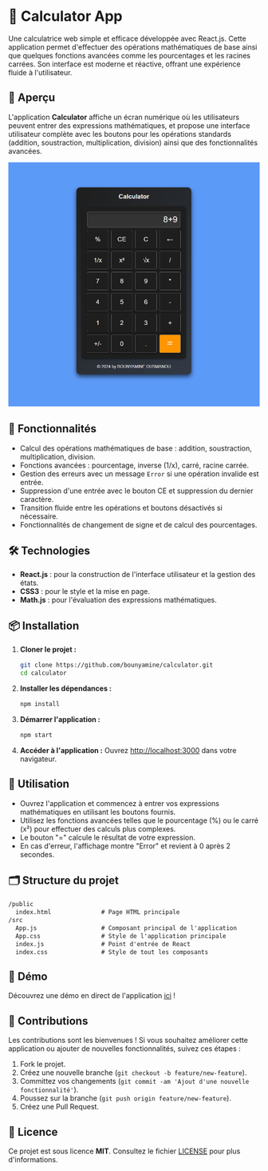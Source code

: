 # 🧮 Calculator App

Une calculatrice web simple et efficace développée avec React.js. Cette application permet d'effectuer des opérations mathématiques de base ainsi que quelques fonctions avancées comme les pourcentages et les racines carrées. Son interface est moderne et réactive, offrant une expérience fluide à l'utilisateur.

## 🎨 Aperçu

L'application **Calculator** affiche un écran numérique où les utilisateurs peuvent entrer des expressions mathématiques, et propose une interface utilisateur complète avec les boutons pour les opérations standards (addition, soustraction, multiplication, division) ainsi que des fonctionnalités avancées.

![Calculator App Screenshot](https://github.com/bounyamine/calculator/blob/main/public/screenshots/screen.png)

## 🚀 Fonctionnalités

- Calcul des opérations mathématiques de base : addition, soustraction, multiplication, division.
- Fonctions avancées : pourcentage, inverse (1/x), carré, racine carrée.
- Gestion des erreurs avec un message `Error` si une opération invalide est entrée.
- Suppression d'une entrée avec le bouton CE et suppression du dernier caractère.
- Transition fluide entre les opérations et boutons désactivés si nécessaire.
- Fonctionnalités de changement de signe et de calcul des pourcentages.
  
## 🛠️ Technologies

- **React.js** : pour la construction de l'interface utilisateur et la gestion des états.
- **CSS3** : pour le style et la mise en page.
- **Math.js** : pour l'évaluation des expressions mathématiques.

## 📦 Installation

1. **Cloner le projet :**

   ```bash
   git clone https://github.com/bounyamine/calculator.git
   cd calculator
   ```

2. **Installer les dépendances :**

   ```bash
   npm install
   ```

3. **Démarrer l'application :**

   ```bash
   npm start
   ```

4. **Accéder à l'application :**
   Ouvrez [http://localhost:3000](http://localhost:3000) dans votre navigateur.

## 📖 Utilisation

- Ouvrez l'application et commencez à entrer vos expressions mathématiques en utilisant les boutons fournis.
- Utilisez les fonctions avancées telles que le pourcentage (%) ou le carré (x²) pour effectuer des calculs plus complexes.
- Le bouton "=" calcule le résultat de votre expression.
- En cas d'erreur, l'affichage montre "Error" et revient à 0 après 2 secondes.

## 🗂 Structure du projet

```
/public
  index.html              # Page HTML principale
/src
  App.js                  # Composant principal de l'application
  App.css                 # Style de l'application principale
  index.js                # Point d'entrée de React
  index.css               # Style de tout les composants
```

## 🎥 Démo

Découvrez une démo en direct de l'application [ici](https://your-demo-url.com) !

## 🤝 Contributions

Les contributions sont les bienvenues ! Si vous souhaitez améliorer cette application ou ajouter de nouvelles fonctionnalités, suivez ces étapes :

1. Fork le projet.
2. Créez une nouvelle branche (`git checkout -b feature/new-feature`).
3. Committez vos changements (`git commit -am 'Ajout d'une nouvelle fonctionnalité'`).
4. Poussez sur la branche (`git push origin feature/new-feature`).
5. Créez une Pull Request.

## 📄 Licence

Ce projet est sous licence **MIT**. Consultez le fichier [LICENSE](./LICENSE) pour plus d'informations.
